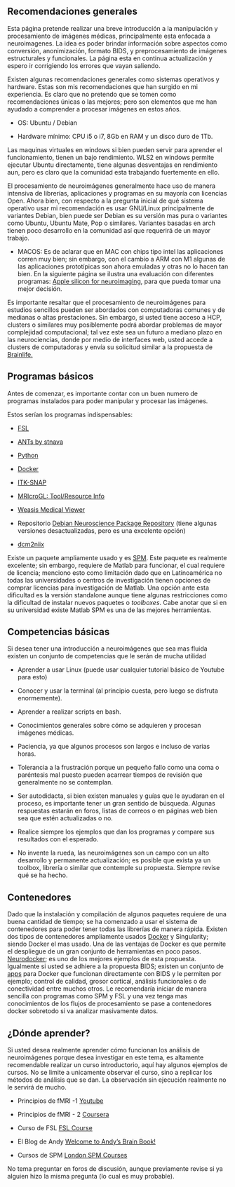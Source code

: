 ## Recomendaciones generales

Esta página pretende realizar una breve introducción a la manipulación y procesamiento de imágenes médicas, principalmente esta enfocada a neuroimagenes. La idea es poder brindar información sobre aspectos como conversión, anonimización, formato BIDS, y preprocesamiento de imágenes estructurales y funcionales. La página esta en continua actualización y espero ir corrigiendo los errores que vayan saliendo.

Existen algunas recomendaciones generales como sistemas operativos y hardware. Estas son mis recomendaciones que han surgido en mi experiencia. Es claro que no pretendo que se tomen como recomendaciones únicas o las mejores; pero son elementos que me han ayudado a comprender a procesar imágenes en estos años.  

- OS: Ubuntu / Debian

- Hardware mínimo: CPU i5 o i7, 8Gb en RAM y un disco duro de 1Tb.

Las maquinas virtuales en windows si bien pueden servir para aprender el funcionamiento, tienen un bajo rendimiento. WLS2 en windows permite ejecutar Ubuntu directamente, tiene algunas desventajas en rendimiento aun, pero es claro que la comunidad esta trabajando fuertemente en ello.

El procesamiento de neuroimágenes generalmente hace uso de manera intensiva de librerías, aplicaciones y programas en su mayoría con licencias Open. Ahora bien, con respecto a la pregunta inicial de qué sistema operativo usar mi recomendación es usar GNU/Linux principalmente de variantes Debian, bien puede ser Debian es su versión mas pura o variantes como Ubuntu, Ubuntu Mate, Pop o similares. Variantes basadas en arch tienen poco desarrollo en la comunidad así que requerirá de un mayor trabajo.

- MACOS: Es de aclarar que en MAC con chips tipo intel las aplicaciones corren muy bien; sin embargo, con el cambio a ARM con M1 algunas de las aplicaciones prototípicas son ahora emuladas y otras no lo hacen tan bien. En la siguiente página se ilustra una evaluación con diferentes programas: [Apple silicon for neuroimaging](https://github.com/neurolabusc/AppleSiliconForNeuroimaging), para que pueda tomar una mejor decisión.

Es importante resaltar que el procesamiento de neuroimágenes para estudios sencillos pueden ser abordados con computadoras comunes y de medianas o altas prestaciones. Sin embargo, si usted tiene acceso a HCP, clusters o similares muy posiblemente podrá abordar problemas de mayor complejidad computacional; tal vez este sea un futuro a mediano plazo en las neurociencias, donde por medio de interfaces web, usted accede a clusters de computadoras y envía su solicitud similar a la propuesta de [Brainlife.](https://brainlife.io)

## Programas básicos

Antes de comenzar, es importante contar con un buen numero de programas instalados para poder manipular y procesar las imágenes.

Estos serían los programas indispensables:

- [FSL](https://fsl.fmrib.ox.ac.uk/fsl/fslwiki)

- [ANTs by stnava](http://stnava.github.io/ANTs/)

- [Python](https://www.python.org/)

- [Docker](https://docs.docker.com/engine/install/)

- [ITK-SNAP ](http://www.itksnap.org/pmwiki/pmwiki.php)

- [MRIcroGL: Tool/Resource Info](https://www.nitrc.org/projects/mricrogl/)

- [Weasis Medical Viewer](https://nroduit.github.io/en/)

- Repositorio [Debian Neuroscience Package Repository](https://neuro.debian.net/) (tiene algunas versiones desactualizadas, pero es una excelente opción)

- [dcm2niix](https://github.com/rordenlab/dcm2niix)

Existe un paquete ampliamente usado y es [SPM](https://www.fil.ion.ucl.ac.uk/spm/). Este paquete es realmente excelente; sin embargo, requiere de Matlab para funcionar, el cual requiere de licencia; menciono esto como limitación dado que en Latinoamérica no todas las universidades o centros de investigación tienen opciones de comprar licencias para investigación de Matlab. Una opción ante esta dificultad es la versión standalone aunque tiene algunas restricciones como la dificultad de instalar nuevos paquetes o *toolboxes*. Cabe anotar que si en su universidad existe Matlab SPM es una de las mejores herramientas.

## Competencias básicas

Si desea tener una introducción a neuroimágenes que sea mas fluida existen un conjunto de competencias que le serán de mucha utilidad

- Aprender a usar Linux (puede usar cualquier tutorial básico de Youtube para esto)

- Conocer y usar la terminal (al principio cuesta, pero luego se disfruta enormemente).

- Aprender a realizar scripts en bash.

- Conocimientos generales sobre cómo se adquieren y procesan imágenes médicas.

- Paciencia, ya que algunos procesos son largos e incluso de varias horas.

- Tolerancia a la frustración porque un pequeño fallo como una coma o paréntesis mal puesto pueden acarrear tiempos de revisión que generalmente no se contemplan.

- Ser autodidacta, si bien existen manuales y guías que le ayudaran en el proceso, es importante tener un gran sentido de búsqueda. Algunas respuestas estarán en foros, listas de correos  o en páginas web bien sea que estén actualizadas o no.

- Realice siempre los ejemplos que dan los programas y compare sus resultados con el esperado.

- No invente la rueda, las neuroimágenes son un campo con un alto desarrollo y permanente actualización; es posible que exista ya un toolbox, librería o similar que contemple su propuesta. Siempre revise qué se ha hecho.

## Contenedores
Dado que la instalación y compilación de algunos paquetes requiere de una buena cantidad de tiempo; se ha comenzado a usar el sistema de contenedores para poder tener todas las librerías de manera rápida. Existen dos tipos de contenedores ampliamente usados [Docker](https://docs.docker.com/get-docker/) y Singularity; siendo Docker el mas usado. Una de las ventajas de Docker es que permite el despliegue de un gran conjunto de herramientas en poco pasos. [Neurodocker](https://www.repronim.org/neurodocker/); es uno de los mejores ejemplos de esta propuesta. Igualmente si usted se adhiere a la propuesta BIDS; existen un conjunto de [apps](https://bids-apps.neuroimaging.io/) para Docker que funcionan directamente con BIDS y le permiten por ejemplo; control de calidad, grosor cortical, análisis funcionales o de conectividad entre muchos otros. Le recomendaría iniciar de manera sencilla con programas como SPM y FSL y una vez tenga mas conocimientos de los flujos de procesamiento se pase a contenedores docker sobretodo si va analizar masivamente datos.

## ¿Dónde aprender?

Si usted desea realmente aprender cómo funcionan los análisis de neuroimágenes porque desea investigar en este tema, es altamente recomendable realizar un curso introductorio, aquí hay algunos ejemplos de cursos. No se limite a unicamente observar el curso, sino a replicar los métodos de análisis que se dan. La observación sin ejecución realmente no le servirá de mucho.

- Principios de fMRI -1  [Youtube](https://www.youtube.com/channel/UC_BIby85hZmcItMrkAlc8eA)

- Principios de fMRI - 2 [Coursera](https://www.coursera.org/learn/functional-mri-2)

- Curso de FSL [FSL Course](https://open.win.ox.ac.uk/pages/fslcourse/website/)

- El Blog de Andy [Welcome to Andy’s Brain Book! ](https://andysbrainbook.readthedocs.io/en/latest/index.html)

- Cursos de SPM [London SPM Courses](https://www.fil.ion.ucl.ac.uk/spm/course/london/)

No tema preguntar en foros de discusión, aunque previamente revise si ya alguien hizo la misma pregunta (lo cual es muy probable).
